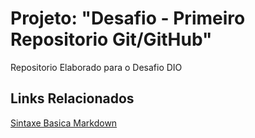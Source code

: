 # Projeto: "Desafio - Primeiro Repositorio Git/GitHub"
Repositorio Elaborado para o Desafio DIO

## Links Relacionados
[Sintaxe Basica Markdown](https://www.markdownguide.org/basic-syntax/)

